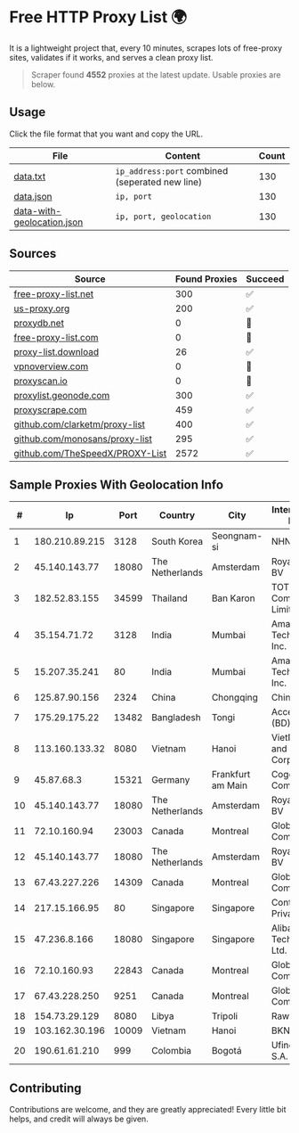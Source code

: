 
# Free HTTP Proxy List 🌍

It is a lightweight project that, every 10 minutes, scrapes lots of free-proxy sites, validates if it works, and serves a clean proxy list.


> Scraper found **4552** proxies at the latest update. Usable proxies are below.

## Usage

Click the file format that you want and copy the URL.


|File|Content|Count|
|----|-------|-----|
|[data.txt](https://raw.githubusercontent.com/themiralay/Proxy-List-World/master/data.txt)|`ip_address:port` combined (seperated new line)|130|
|[data.json](https://raw.githubusercontent.com/themiralay/Proxy-List-World/master/data.json)|`ip, port`|130|
|[data-with-geolocation.json](https://raw.githubusercontent.com/themiralay/Proxy-List-World/master/data-with-geolocation.json)|`ip, port, geolocation`|130|

## Sources

|Source|Found Proxies|Succeed|
|------|-------------|-------|
|[free-proxy-list.net](https://free-proxy-list.net)|300|✅|
|[us-proxy.org](https://www.us-proxy.org)|200|✅|
|[proxydb.net](http://proxydb.net)|0|🚫|
|[free-proxy-list.com](https://free-proxy-list.com/?page=&port=&type%5B%5D=http&type%5B%5D=https&up_time=0&search=Search)|0|🚫|
|[proxy-list.download](https://www.proxy-list.download/HTTP)|26|✅|
|[vpnoverview.com](https://vpnoverview.com/privacy/anonymous-browsing/free-proxy-servers)|0|🚫|
|[proxyscan.io](https://www.proxyscan.io)|0|🚫|
|[proxylist.geonode.com](https://proxylist.geonode.com/api/proxy-list?limit=300&page=1&sort_by=lastChecked&sort_type=desc&protocols=http,https)|300|✅|
|[proxyscrape.com](https://api.proxyscrape.com/v2/?request=displayproxies&protocol=http&timeout=10000&country=all&ssl=all&anonymity=all)|459|✅|
|[github.com/clarketm/proxy-list](https://raw.githubusercontent.com/clarketm/proxy-list/master/proxy-list-raw.txt)|400|✅|
|[github.com/monosans/proxy-list](https://raw.githubusercontent.com/monosans/proxy-list/main/proxies/http.txt)|295|✅|
|[github.com/TheSpeedX/PROXY-List](https://raw.githubusercontent.com/TheSpeedX/PROXY-List/master/http.txt)|2572|✅|


## Sample Proxies With Geolocation Info

|#|Ip|Port|Country|City|Internet Service Provider|
|-|--|----|-------|----|-------------------------|
|1|180.210.89.215|3128|South Korea|Seongnam-si|NHNCLOUD|
|2|45.140.143.77|18080|The Netherlands|Amsterdam|RoyaleHosting BV|
|3|182.52.83.155|34599|Thailand|Ban Karon|TOT Public Company Limited|
|4|35.154.71.72|3128|India|Mumbai|Amazon Technologies Inc.|
|5|15.207.35.241|80|India|Mumbai|Amazon Technologies Inc.|
|6|125.87.90.156|2324|China|Chongqing|China Telecom|
|7|175.29.175.22|13482|Bangladesh|Tongi|Access Telecom (BD) Ltd|
|8|113.160.133.32|8080|Vietnam|Hanoi|VietNam Post and Telecom Corporation|
|9|45.87.68.3|15321|Germany|Frankfurt am Main|Cogent Communications|
|10|45.140.143.77|18080|The Netherlands|Amsterdam|RoyaleHosting BV|
|11|72.10.160.94|23003|Canada|Montreal|GloboTech Communications|
|12|45.140.143.77|18080|The Netherlands|Amsterdam|RoyaleHosting BV|
|13|67.43.227.226|14309|Canada|Montreal|GloboTech Communications|
|14|217.15.166.95|80|Singapore|Singapore|Contabo Asia Private Limited|
|15|47.236.8.166|18080|Singapore|Singapore|Alibaba (US) Technology Co., Ltd.|
|16|72.10.160.93|22843|Canada|Montreal|GloboTech Communications|
|17|67.43.228.250|9251|Canada|Montreal|GloboTech Communications|
|18|154.73.29.129|8080|Libya|Tripoli|Rawafed|
|19|103.162.30.196|10009|Vietnam|Hanoi|BKNS|
|20|190.61.61.210|999|Colombia|Bogotá|Ufinet Panama S.A.|



## Contributing

Contributions are welcome, and they are greatly appreciated! Every
little bit helps, and credit will always be given.

